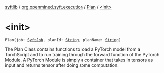 [syftlib](../../index.md) / [org.openmined.syft.execution](../index.md) / [Plan](index.md) / [&lt;init&gt;](./-init-.md)

# &lt;init&gt;

`Plan(job: `[`SyftJob`](../-syft-job/index.md)`, planId: `[`String`](https://kotlinlang.org/api/latest/jvm/stdlib/kotlin/-string/index.html)`, planName: `[`String`](https://kotlinlang.org/api/latest/jvm/stdlib/kotlin/-string/index.html)`)`

The Plan Class contains functions to load a PyTorch model from a TorchScript and
to run training through the forward function of the PyTorch Module.
A PyTorch Module is simply a container that takes in tensors as input and returns
tensor after doing some computation.

